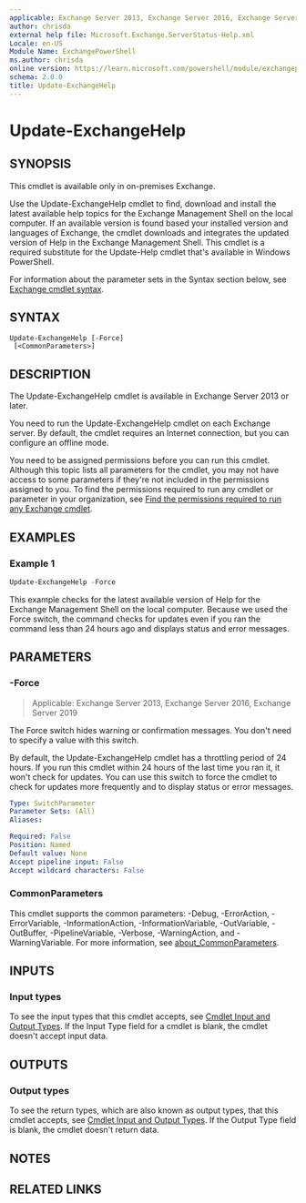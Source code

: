 ```yaml
---
applicable: Exchange Server 2013, Exchange Server 2016, Exchange Server 2019
author: chrisda
external help file: Microsoft.Exchange.ServerStatus-Help.xml
Locale: en-US
Module Name: ExchangePowerShell
ms.author: chrisda
online version: https://learn.microsoft.com/powershell/module/exchangepowershell/update-exchangehelp
schema: 2.0.0
title: Update-ExchangeHelp
---
```


# Update-ExchangeHelp

## SYNOPSIS
This cmdlet is available only in on-premises Exchange.

Use the Update-ExchangeHelp cmdlet to find, download and install the latest available help topics for the Exchange Management Shell on the local computer. If an available version is found based your installed version and languages of Exchange, the cmdlet downloads and integrates the updated version of Help in the Exchange Management Shell. This cmdlet is a required substitute for the Update-Help cmdlet that's available in Windows PowerShell.

For information about the parameter sets in the Syntax section below, see [Exchange cmdlet syntax](https://learn.microsoft.com/powershell/exchange/exchange-cmdlet-syntax).

## SYNTAX

```
Update-ExchangeHelp [-Force]
 [<CommonParameters>]
```

## DESCRIPTION
The Update-ExchangeHelp cmdlet is available in Exchange Server 2013 or later.

You need to run the Update-ExchangeHelp cmdlet on each Exchange server. By default, the cmdlet requires an Internet connection, but you can configure an offline mode.

You need to be assigned permissions before you can run this cmdlet. Although this topic lists all parameters for the cmdlet, you may not have access to some parameters if they're not included in the permissions assigned to you. To find the permissions required to run any cmdlet or parameter in your organization, see [Find the permissions required to run any Exchange cmdlet](https://learn.microsoft.com/powershell/exchange/find-exchange-cmdlet-permissions).

## EXAMPLES

### Example 1
```powershell
Update-ExchangeHelp -Force
```

This example checks for the latest available version of Help for the Exchange Management Shell on the local computer. Because we used the Force switch, the command checks for updates even if you ran the command less than 24 hours ago and displays status and error messages.

## PARAMETERS

### -Force

> Applicable: Exchange Server 2013, Exchange Server 2016, Exchange Server 2019

The Force switch hides warning or confirmation messages. You don't need to specify a value with this switch.

By default, the Update-ExchangeHelp cmdlet has a throttling period of 24 hours. If you run this cmdlet within 24 hours of the last time you ran it, it won't check for updates. You can use this switch to force the cmdlet to check for updates more frequently and to display status or error messages.

```yaml
Type: SwitchParameter
Parameter Sets: (All)
Aliases:

Required: False
Position: Named
Default value: None
Accept pipeline input: False
Accept wildcard characters: False
```

### CommonParameters
This cmdlet supports the common parameters: -Debug, -ErrorAction, -ErrorVariable, -InformationAction, -InformationVariable, -OutVariable, -OutBuffer, -PipelineVariable, -Verbose, -WarningAction, and -WarningVariable. For more information, see [about_CommonParameters](https://go.microsoft.com/fwlink/p/?LinkID=113216).

## INPUTS

### Input types
To see the input types that this cmdlet accepts, see [Cmdlet Input and Output Types](https://go.microsoft.com/fwlink/p/?linkId=616387). If the Input Type field for a cmdlet is blank, the cmdlet doesn't accept input data.

## OUTPUTS

### Output types
To see the return types, which are also known as output types, that this cmdlet accepts, see [Cmdlet Input and Output Types](https://go.microsoft.com/fwlink/p/?linkId=616387). If the Output Type field is blank, the cmdlet doesn't return data.

## NOTES

## RELATED LINKS
